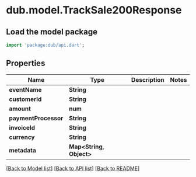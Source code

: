 # dub.model.TrackSale200Response

## Load the model package
```dart
import 'package:dub/api.dart';
```

## Properties
Name | Type | Description | Notes
------------ | ------------- | ------------- | -------------
**eventName** | **String** |  | 
**customerId** | **String** |  | 
**amount** | **num** |  | 
**paymentProcessor** | **String** |  | 
**invoiceId** | **String** |  | 
**currency** | **String** |  | 
**metadata** | **Map&lt;String, Object&gt;** |  | 

[[Back to Model list]](../README.md#documentation-for-models) [[Back to API list]](../README.md#documentation-for-api-endpoints) [[Back to README]](../README.md)


